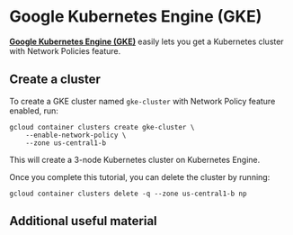 # Google Kubernetes Engine (GKE)

**[Google Kubernetes Engine (GKE)][gke]** easily lets you get a Kubernetes
cluster with Network Policies feature.

## Create a cluster

To create a GKE cluster named `gke-cluster` with Network Policy feature enabled, run:
```
gcloud container clusters create gke-cluster \
    --enable-network-policy \
    --zone us-central1-b
```

This will create a 3-node Kubernetes cluster on Kubernetes Engine.

Once you complete this tutorial, you can delete the cluster by running:
```
gcloud container clusters delete -q --zone us-central1-b np
```

## Additional useful material

[GKE]: https://cloud.google.com/kubernetes-engine/
